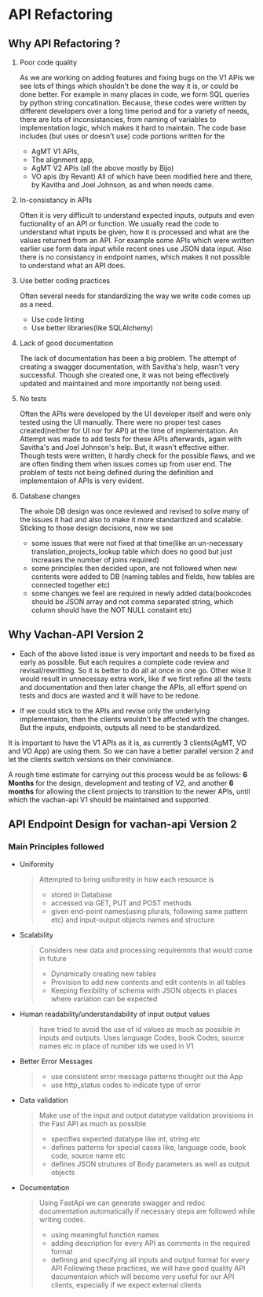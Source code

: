 # API Refactoring


## Why API Refactoring ?

1. Poor code quality

	As we are working on adding features and fixing bugs on the V1 APIs we see lots of things which shouldn't be done the way it is, or could be done better. For example in many places in code, we form SQL queries by python string concatination. Because, these codes were written by different developers over a long time period and for a variety of needs, there are lots of inconsistancies, from naming of variables to implementation logic, which makes it hard to maintain. The code base includes (but uses or doesn't use) code portions written for the 
	* AgMT V1 APIs, 
	* The alignment app, 
	* AgMT V2 APIs (all the above mostly by Bijo)
	* VO apis (by Revant)
	All of which have been modified here and there, by Kavitha and Joel Johnson, as and when needs came.

2. In-consistancy in APIs

	Often it is very difficult to understand expected inputs, outputs and even fuctionality of an API or function. We usually read the code to understand what inputs be given, how it is processed and what are the values returned from an API. For example some APIs which were written earlier use form data input while recent ones use JSON data input. Also there is no consistancy in endpoint names, which makes it not possible to understand what an API does.

3. Use better coding practices

	Often several needs for standardizing the way we write code comes up as a need.
	* Use code linting
	* Use better libraries(like SQLAlchemy)

4. Lack of good documentation

	The lack of documentation has been a big problem. The attempt of creating a swagger documentation, with Savitha's help, wasn't very successful. Though she created one, it was not being effectively updated and maintained and more importantly not being used.

5. No tests

	Often the APIs were developed by the UI developer itself and were only tested using the UI manually. There were no proper test cases created(neither for UI nor for API) at the time of implementation. An Attempt was made to add tests for these APIs afterwards, again with Savitha's and Joel Johnson's help. But, it wasn't effective either. Though tests were written, it hardly check for the possible flaws, and we are often finding them when issues comes up from user end. The problem of tests not being defined during the definition and implementaion of APIs is very evident.

6. Database changes

	The whole DB design was once reviewed and revised to solve many of the issues it had and also to make it more standardized and scalable. Sticking to those design decisions, now we see
	* some issues that were not fixed at that time(like an un-necessary translation_projects_lookup table which does no good but just increases the number of joins required)
	* some principles then decided upon, are not followed when new contents were added to DB (naming tables and fields, how tables are connected together etc)
	* some changes we feel are required in newly added data(bookcodes should be JSON array and not comma separated string, which column should have the NOT NULL constaint etc)

## Why Vachan-API Version 2

* Each of the above listed issue is very important and needs to be fixed as early as possible. But each requires a complete code review and revisal/rewritting. So it is better to do all at once in one go. Other wise it would result in unnecessay extra work, like if we first refine all the tests and documentation and then later change the APIs, all effort spend on tests and docs are wasted and it will have to be redone.

* If we could stick to the APIs and revise only the underlying implementaion, then the clients wouldn't be affected with the changes. But the inputs, endpoints, outputs all need to be 
standardized. 

It is important to have the V1 APIs as it is, as currently 3 clients(AgMT, VO and VO App) are using them. So we can have a better parallel version 2 and let the clients switch versions on their conviniance.

A rough time estimate for carrying out this process would be as follows: **6 Months** for the design, development and testing of V2, and another **6 months** for allowing the client projects to transition to the newer APIs, until which the vachan-api V1 should be maintained and supported.


## API Endpoint Design for vachan-api Version 2

### Main Principles followed 
* Uniformity
	> Attempted to bring uniformity in how each resource is 
	> * stored in Database
	> * accessed via GET, PUT and POST methods
	> * given end-point names(using plurals, following same pattern etc) and input-output objects names and structure
* Scalability
	> Considers new data and processing requiremnts that would come in future
	> * Dynamically creating new tables
	> * Provision to add new contents and edit contents in all tables
	> * Keeping flexibility of schema with JSON objects in places where variation can be expected
* Human readability/understandability of input output values
	> have tried to avoid the use of id values as much as possible in inputs and outputs.
	> Uses language Codes, book Codes, source names etc in place of number ids we used in V1
* Better Error Messages
	> * use consistent error message patterns thought out the App
	> * use http_status codes to indicate type of error
* Data validation
	> Make use of the input and output datatype validation provisions in the Fast API as much as possible
	> * specifies expected datatype like int, string etc
	> * defines patterns for special cases like, language code, book code, source name etc
	> * defines JSON strutures of Body parameters as well as output objects
* Documentation
	> Using FastApi we can generate swagger and redoc documentation automatically if necessary steps are followed while writing codes.
	> * using meaningful function names
	> * adding description for every API as comments in the required format
	> * defining and specifying all inputs and output format for every API 
	> Following these practices, we will have good quality API documentaion which will become very useful for our API clients, especially if we expect external clients
